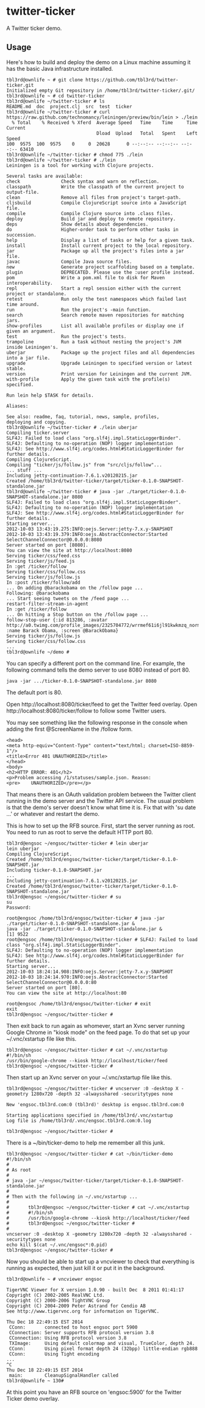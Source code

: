 # twitter-ticker

A Twitter ticker demo.

## Usage

Here's how to build and deploy the demo on a Linux machine
assuming it has the basic Java infrastructure installed.

```
tbl3rd@ownlife ~ # git clone https://github.com/tbl3rd/twitter-ticker.git
Initialized empty Git repository in /home/tbl3rd/twitter-ticker/.git/
tbl3rd@ownlife ~ # cd twitter-ticker
tbl3rd@ownlife ~/twitter-ticker # ls
README.md  doc	project.clj  src  test	ticker
tbl3rd@ownlife ~/twitter-ticker # curl https://raw.github.com/technomancy/leiningen/preview/bin/lein > ./lein
  % Total    % Received % Xferd  Average Speed   Time    Time     Time  Current
                                 Dload  Upload   Total   Spent    Left  Speed
100  9575  100  9575    0     0  20628      0 --:--:-- --:--:-- --:--:-- 63410
tbl3rd@ownlife ~/twitter-ticker # chmod 775 ./lein
tbl3rd@ownlife ~/twitter-ticker # ./lein
Leiningen is a tool for working with Clojure projects.

Several tasks are available:
check               Check syntax and warn on reflection.
classpath           Write the classpath of the current project to output-file.
clean               Remove all files from project's target-path.
cljsbuild           Compile ClojureScript source into a JavaScript file.
compile             Compile Clojure source into .class files.
deploy              Build jar and deploy to remote repository.
deps                Show details about dependencies.
do                  Higher-order task to perform other tasks in succession.
help                Display a list of tasks or help for a given task.
install             Install current project to the local repository.
jar                 Package up all the project's files into a jar file.
javac               Compile Java source files.
new                 Generate project scaffolding based on a template.
plugin              DEPRECATED. Please use the :user profile instead.
pom                 Write a pom.xml file to disk for Maven interoperability.
repl                Start a repl session either with the current project or standalone.
retest              Run only the test namespaces which failed last time around.
run                 Run the project's -main function.
search              Search remote maven repositories for matching jars.
show-profiles       List all available profiles or display one if given an argument.
test                Run the project's tests.
trampoline          Run a task without nesting the project's JVM inside Leiningen's.
uberjar             Package up the project files and all dependencies into a jar file.
upgrade             Upgrade Leiningen to specified version or latest stable.
version             Print version for Leiningen and the current JVM.
with-profile        Apply the given task with the profile(s) specified.

Run lein help $TASK for details.

Aliases:

See also: readme, faq, tutorial, news, sample, profiles,
deploying and copying.
tbl3rd@ownlife ~/twitter-ticker # ./lein uberjar
Compiling ticker.server
SLF4J: Failed to load class "org.slf4j.impl.StaticLoggerBinder".
SLF4J: Defaulting to no-operation (NOP) logger implementation
SLF4J: See http://www.slf4j.org/codes.html#StaticLoggerBinder for further details.
Compiling ClojureScript.
Compiling "ticker/js/follow.js" from "src/cljs/follow"...
... stuff ...
Including jetty-continuation-7.6.1.v20120215.jar
Created /home/tbl3rd/twitter-ticker/target/ticker-0.1.0-SNAPSHOT-standalone.jar
tbl3rd@ownlife ~/twitter-ticker # java -jar ./target/ticker-0.1.0-SNAPSHOT-standalone.jar 8080
SLF4J: Failed to load class "org.slf4j.impl.StaticLoggerBinder".
SLF4J: Defaulting to no-operation (NOP) logger implementation
SLF4J: See http://www.slf4j.org/codes.html#StaticLoggerBinder for further details.
Starting server...
2012-10-03 13:43:19.275:INFO:oejs.Server:jetty-7.x.y-SNAPSHOT
2012-10-03 13:43:19.379:INFO:oejs.AbstractConnector:Started SelectChannelConnector@0.0.0.0:8080
Server started on port [8080].
You can view the site at http://localhost:8080
Serving ticker/css/feed.css
Serving ticker/js/feed.js
In :get /ticker/follow
Serving ticker/css/follow.css
Serving ticker/js/follow.js
In :post /ticker/follow/add
... On adding @barackobama on the /follow page ...
Following: @barackobama
... Start seeing tweets on the /feed page ...
restart-filter-stream-in-agent
In :get /ticker/follow
... On hitting a Stop button on the /follow page ...
follow-stop-user {:id 813286, :avatar http://a0.twimg.com/profile_images/2325704772/wrrmef61i6jl91kwkmzq_normal.png, :name Barack Obama, :screen @BarackObama}
Serving ticker/js/follow.js
Serving ticker/css/follow.css
...
tbl3rd@ownlife ~/demo #
```

You can specify a different port on the command line.  For example,
the following command tells the demo server to use 8080 instead of
port 80.

    java -jar .../ticker-0.1.0-SNAPSHOT-standalone.jar 8080

The default port is 80.

Open http://localhost:8080/ticker/feed to get the Twitter feed overlay.
Open http://localhost:8080/ticker/follow to follow some Twitter users.

You may see something like the following response in the console when
adding the first @ScreenName in the /follow form.

```
<head>
<meta http-equiv="Content-Type" content="text/html; charset=ISO-8859-1"/>
<title>Error 401 UNAUTHORIZED</title>
</head>
<body>
<h2>HTTP ERROR: 401</h2>
<p>Problem accessing /1/statuses/sample.json. Reason:
<pre>    UNAUTHORIZED</pre></p>
```

That means there is an OAuth validation problem between the Twitter
client running in the demo server and the Twitter API service.  The
usual problem is that the demo's server doesn't know what time it is.
Fix that with 'su date ...' or whatever and restart the demo.

This is how to set up the RFB source.  First, start the server running
as root.  You need to run as root to serve the default HTTP port 80.

```
tbl3rd@engsoc ~/engsoc/twitter-ticker # lein uberjar
lein uberjar
Compiling ClojureScript.
Created /home/tbl3rd/engsoc/twitter-ticker/target/ticker-0.1.0-SNAPSHOT.jar
Including ticker-0.1.0-SNAPSHOT.jar
...
Including jetty-continuation-7.6.1.v20120215.jar
Created /home/tbl3rd/engsoc/twitter-ticker/target/ticker-0.1.0-SNAPSHOT-standalone.jar
tbl3rd@engsoc ~/engsoc/twitter-ticker # su
su
Password:

root@engsoc /home/tbl3rd/engsoc/twitter-ticker # java -jar ./target/ticker-0.1.0-SNAPSHOT-standalone.jar &
java -jar ./target/ticker-0.1.0-SNAPSHOT-standalone.jar &
[1] 9522
root@engsoc /home/tbl3rd/engsoc/twitter-ticker # SLF4J: Failed to load class "org.slf4j.impl.StaticLoggerBinder".
SLF4J: Defaulting to no-operation (NOP) logger implementation
SLF4J: See http://www.slf4j.org/codes.html#StaticLoggerBinder for further details.
Starting server...
2012-10-03 18:24:14.908:INFO:oejs.Server:jetty-7.x.y-SNAPSHOT
2012-10-03 18:24:14.970:INFO:oejs.AbstractConnector:Started SelectChannelConnector@0.0.0.0:80
Server started on port [80].
You can view the site at http://localhost:80

root@engsoc /home/tbl3rd/engsoc/twitter-ticker # exit
exit
tbl3rd@engsoc ~/engsoc/twitter-ticker #
```

Then exit back to run again as whomever, start an Xvnc server running
Google Chrome in "kiosk mode" on the feed page.  To do that set up
your ~/.vnc/xstartup file like this.

```
tbl3rd@engsoc ~/engsoc/twitter-ticker # cat ~/.vnc/xstartup
#!/bin/sh
/usr/bin/google-chrome --kiosk http://localhost/ticker/feed
tbl3rd@engsoc ~/engsoc/twitter-ticker #
```

Then start up an Xvnc server on your ~/.vnc/xstartup file like this.

```
tbl3rd@engsoc ~/engsoc/twitter-ticker # vncserver :0 -desktop X -geometry 1280x720 -depth 32 -alwaysshared -securitytypes none

New 'engsoc.tbl3rd.com:0 (tbl3rd)' desktop is engsoc.tbl3rd.com:0

Starting applications specified in /home/tbl3rd/.vnc/xstartup
Log file is /home/tbl3rd/.vnc/engsoc.tbl3rd.com:0.log

tbl3rd@engsoc ~/engsoc/twitter-ticker #
```

There is a ~/bin/ticker-demo to help me remember all this junk.

```
tbl3rd@engsoc ~/engsoc/twitter-ticker # cat ~/bin/ticker-demo
#!/bin/sh
#
# As root
#
# java -jar ~/engsoc/twitter-ticker/target/ticker-0.1.0-SNAPSHOT-standalone.jar
#
# Then with the following in ~/.vnc/xstartup ...
#
#       tbl3rd@engsoc ~/engsoc/twitter-ticker # cat ~/.vnc/xstartup
#       #!/bin/sh
#       /usr/bin/google-chrome --kiosk http://localhost/ticker/feed
#       tbl3rd@engsoc ~/engsoc/twitter-ticker #
#
vncserver :0 -desktop X -geometry 1280x720 -depth 32 -alwaysshared -securitytypes none
echo kill $(cat ~/.vnc/engsoc*:0.pid)
tbl3rd@engsoc ~/engsoc/twitter-ticker #
```

Now you should be able to start up a vncviewer to check that
everything is running as expected, then just kill it or put it in the
background.

```
tbl3rd@ownlife ~ # vncviewer engsoc

TigerVNC Viewer for X version 1.0.90 - built Dec  8 2011 01:41:17
Copyright (C) 2002-2005 RealVNC Ltd.
Copyright (C) 2000-2006 TightVNC Group
Copyright (C) 2004-2009 Peter Astrand for Cendio AB
See http://www.tigervnc.org for information on TigerVNC.

Thu Dec 18 22:49:15 EST 2014
 CConn:       connected to host engsoc port 5900
 CConnection: Server supports RFB protocol version 3.8
 CConnection: Using RFB protocol version 3.8
 TXImage:     Using default colormap and visual, TrueColor, depth 24.
 CConn:       Using pixel format depth 24 (32bpp) little-endian rgb888
 CConn:       Using Tight encoding
...
^C
Thu Dec 18 22:49:15 EST 2014
 main:        CleanupSignalHandler called
tbl3rd@ownlife ~ 130#
```

At this point you have an RFB source on 'engsoc:5900' for the Twitter
Ticker demo overlay.
